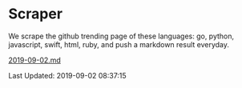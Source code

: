 # Scraper

We scrape the github trending page of these languages: go, python, javascript, swift, html, ruby, and push a markdown result everyday.

[2019-09-02.md](https://github.com/henson/Scraper/blob/master/2019-09-02.md)

Last Updated: 2019-09-02 08:37:15